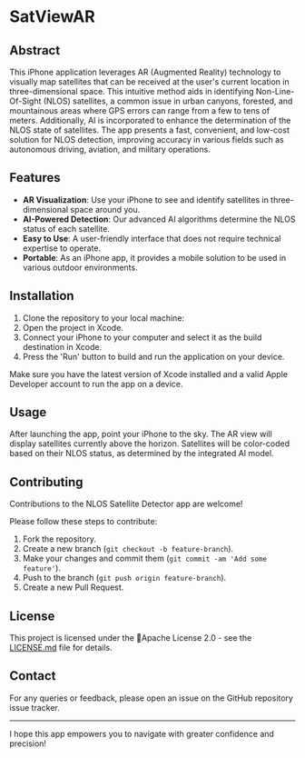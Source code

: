 # SatViewAR 

## Abstract
This iPhone application leverages AR (Augmented Reality) technology to visually map satellites that can be received at the user's current location in three-dimensional space. This intuitive method aids in identifying Non-Line-Of-Sight (NLOS) satellites, a common issue in urban canyons, forested, and mountainous areas where GPS errors can range from a few to tens of meters. Additionally, AI is incorporated to enhance the determination of the NLOS state of satellites. The app presents a fast, convenient, and low-cost solution for NLOS detection, improving accuracy in various fields such as autonomous driving, aviation, and military operations.

## Features

- **AR Visualization**: Use your iPhone to see and identify satellites in three-dimensional space around you.
- **AI-Powered Detection**: Our advanced AI algorithms determine the NLOS status of each satellite.
- **Easy to Use**: A user-friendly interface that does not require technical expertise to operate.
- **Portable**: As an iPhone app, it provides a mobile solution to be used in various outdoor environments.

## Installation

1. Clone the repository to your local machine:
2. Open the project in Xcode.
3. Connect your iPhone to your computer and select it as the build destination in Xcode.
4. Press the 'Run' button to build and run the application on your device.

Make sure you have the latest version of Xcode installed and a valid Apple Developer account to run the app on a device.

## Usage

After launching the app, point your iPhone to the sky. The AR view will display satellites currently above the horizon. Satellites will be color-coded based on their NLOS status, as determined by the integrated AI model.

## Contributing

Contributions to the NLOS Satellite Detector app are welcome!

Please follow these steps to contribute:

1. Fork the repository.
2. Create a new branch (`git checkout -b feature-branch`).
3. Make your changes and commit them (`git commit -am 'Add some feature'`).
4. Push to the branch (`git push origin feature-branch`).
5. Create a new Pull Request.

## License

This project is licensed under the Apache License 2.0 - see the [LICENSE.md](LICENSE.md) file for details.

## Contact

For any queries or feedback, please open an issue on the GitHub repository issue tracker.

---
I hope this app empowers you to navigate with greater confidence and precision!
